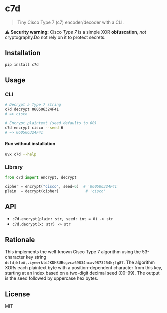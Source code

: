 
# c7d

> Tiny Cisco Type 7 (c7) encoder/decoder with a CLI.

⚠️ **Security warning:** Cisco *Type 7* is a simple XOR **obfuscation**, *not* cryptography.Do not rely on it to protect secrets.

## Installation

```bash
pip install c7d
```

## Usage

### CLI

```bash
# Decrypt a Type 7 string
c7d decrypt 060506324F41
# => cisco

# Encrypt plaintext (seed defaults to 00)
c7d encrypt cisco --seed 6
# => 060506324F41
```

#### Run without installation

```bash
uvx c7d --help
```

### Library

```python
from c7d import encrypt, decrypt

cipher = encrypt("cisco", seed=6)  # '060506324F41'
plain  = decrypt(cipher)            # 'cisco'
```

## API

- `c7d.encrypt(plain: str, seed: int = 0) -> str`
- `c7d.decrypt(x: str) -> str`

## Rationale

This implements the well-known Cisco Type 7 algorithm using the 53-character key string
`dsfd;kfoA,.iyewrkldJKDHSUBsgvca69834ncxv9873254k;fg87`. The algorithm XORs each
plaintext byte with a position-dependent character from this key, starting at an index
based on a two-digit decimal seed (00–99). The output is the seed followed by uppercase
hex bytes.

## License

MIT

